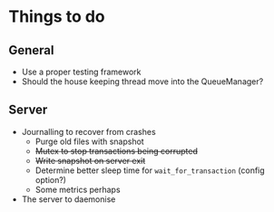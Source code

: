 # Things to do

## General
* Use a proper testing framework
* Should the house keeping thread move into the QueueManager?

## Server
* Journalling to recover from crashes
  * Purge old files with snapshot
  * <s>Mutex to stop transactions being corrupted</s>
  * <s>Write snapshot on server exit</s>
  * Determine better sleep time for `wait_for_transaction` (config option?)
  * Some metrics perhaps
* The server to daemonise
